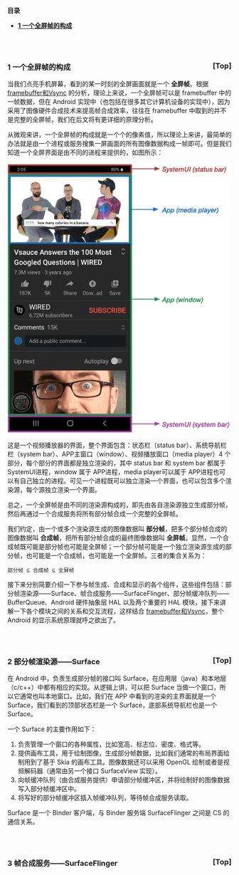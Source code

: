<a name="index">**目录**</a>

- <a href="#ch1">**1 一个全屏帧的构成**</a>

<br>
<br>

### <a name="ch1">1 一个全屏帧的构成</a><a style="float:right;text-decoration:none;" href="#index">[Top]</a>

当我们点亮手机屏幕，看到的某一时刻的全屏画面就是一个 **全屏帧**。根据 [framebuffer和Vsync](https://github.com/huanzhiyazi/articles/issues/28) 的分析，理论上来说，一个全屏帧可以是 framebuffer 中的一帧数据，但在 Android 实现中（也包括在很多其它计算机设备的实现中），因为采用了图像硬件合成技术来提高帧合成效率，往往在 framebuffer 中取到的并不是完整的全屏帧，我们在后文将有更详细的原理分析。

从微观来讲，一个全屏帧的构成就是一个个的像素值，所以理论上来讲，最简单的办法就是由一个进程或服务搜集一屏画面的所有图像数据构成一帧即可。但是我们知道一个全屏界面是由不同的进程来提供的，如图所示：

![Fullscreen frame compose](images/fullscreen_frame_compose.png "Fullscreen frame compose")

这是一个视频播放器的界面，整个界面包含：状态栏（status bar）、系统导航栏栏（system bar）、APP主窗口（window）、视频播放窗口（media player）4 个部分，每个部分的界面都是独立渲染的，其中 status bar 和 system bar 都属于 SystemUI进程，window 属于 APP进程，media player可以属于 APP进程也可以有自己独立的进程。可见一个进程既可以独立渲染一个界面，也可以包含多个渲染源，每个源独立渲染一个界面。

总之，一个全屏帧是由不同的渲染源构成的，即先由各自渲染源独立生成部分帧，然后再通过一个合成服务将所有部分帧合成一个完整的全屏帧。

我们约定，由一个或多个渲染源生成的图像数据叫 **部分帧**，把多个部分帧合成的图像数据叫 **合成帧**，把所有部分帧合成的最终图像数据叫 **全屏帧**。显然，一个合成帧既可能是部分帧也可能是全屏帧；一个部分帧可能是一个独立渲染源生成的部分帧，也可能是一个合成帧，也可能是一个全屏帧。三者的集合关系为：

```
部分帧 ⊆ 合成帧 ⊆ 全屏帧
```

接下来分别简要介绍一下参与帧生成、合成和显示的各个组件，这些组件包括：部分帧渲染源——Surface、帧合成服务——SurfaceFlinger、部分帧缓冲队列——BufferQueue、Android 硬件抽象层 HAL 以及两个重要的 HAL 模块，接下来讲解一下各个模块之间的关系和交互流程，这样结合 [framebuffer和Vsync](https://github.com/huanzhiyazi/articles/issues/28)，整个 Android 的显示系统原理就呼之欲出了。

<br>
<br>

### <a name="ch2">2 部分帧渲染源——Surface</a><a style="float:right;text-decoration:none;" href="#index">[Top]</a>

在 Android 中，负责生成部分帧的接口叫 Surface，在应用层（java）和本地层（c/c++）中都有相应的实现。从逻辑上讲，可以把 Surface 当做一个窗口，所以它通常也叫本地窗口。比如，我们在 APP 中看到的渲染的主界面就是一个 Surface，我们看到的顶部状态栏是一个 Surface，底部系统导航栏也是一个 Surface。

一个 Surface 的主要作用如下：

1. 负责管理一个窗口的各种属性，比如宽高、标志位、密度、格式等。
2. 提供画布工具，用于绘制图像，生成部分帧数据，比如我们通常的布局界面绘制用到了基于 Skia 的画布工具。图像数据还可以采用 OpenGL 绘制或者是视频解码器（通常由另一个接口 SurfaceView 实现）。
3. 向帧缓冲队列（由合成服务提供）申请部分帧缓冲区，并将绘制好的图像数据写入部分帧缓冲区中。
4. 将写好的部分帧缓冲区插入帧缓冲队列，等待帧合成服务读取。

Surface 是一个 Binder 客户端，与 Binder 服务端 SurfaceFlinger 之间是 CS 的通信关系。

<br>
<br>

### <a name="ch3">3 帧合成服务——SurfaceFlinger</a><a style="float:right;text-decoration:none;" href="#index">[Top]</a>

















































